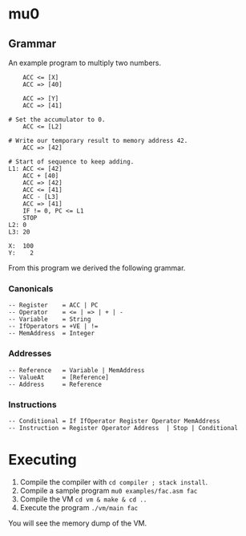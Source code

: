 # mu0

## Grammar

An example program to multiply two numbers.

```
    ACC <= [X]
    ACC => [40]

    ACC => [Y]
    ACC => [41]

# Set the accumulator to 0.
    ACC <= [L2]

# Write our temporary result to memory address 42.
    ACC => [42]

# Start of sequence to keep adding.
L1: ACC <= [42]
    ACC + [40]
    ACC => [42]
    ACC <= [41]
    ACC - [L3]
    ACC => [41]
    IF != 0, PC <= L1
    STOP
L2: 0
L3: 20

X:  100
Y:    2
```

From this program we derived the following grammar.

### Canonicals

```
-- Register    = ACC | PC
-- Operator    = <= | => | + | -
-- Variable    = String
-- IfOperators = +VE | !=
-- MemAddress  = Integer
```

### Addresses

```
-- Reference   = Variable | MemAddress
-- ValueAt     = [Reference]
-- Address     = Reference
```

### Instructions

```
-- Conditional = If IfOperator Register Operator MemAddress
-- Instruction = Register Operator Address  | Stop | Conditional
```

# Executing

 1. Compile the compiler with `cd compiler ; stack install`.
 2. Compile a sample program `mu0 examples/fac.asm fac`
 3. Compile the VM `cd vm & make & cd ..`
 4. Execute the program `./vm/main fac`

You will see the memory dump of the VM.
